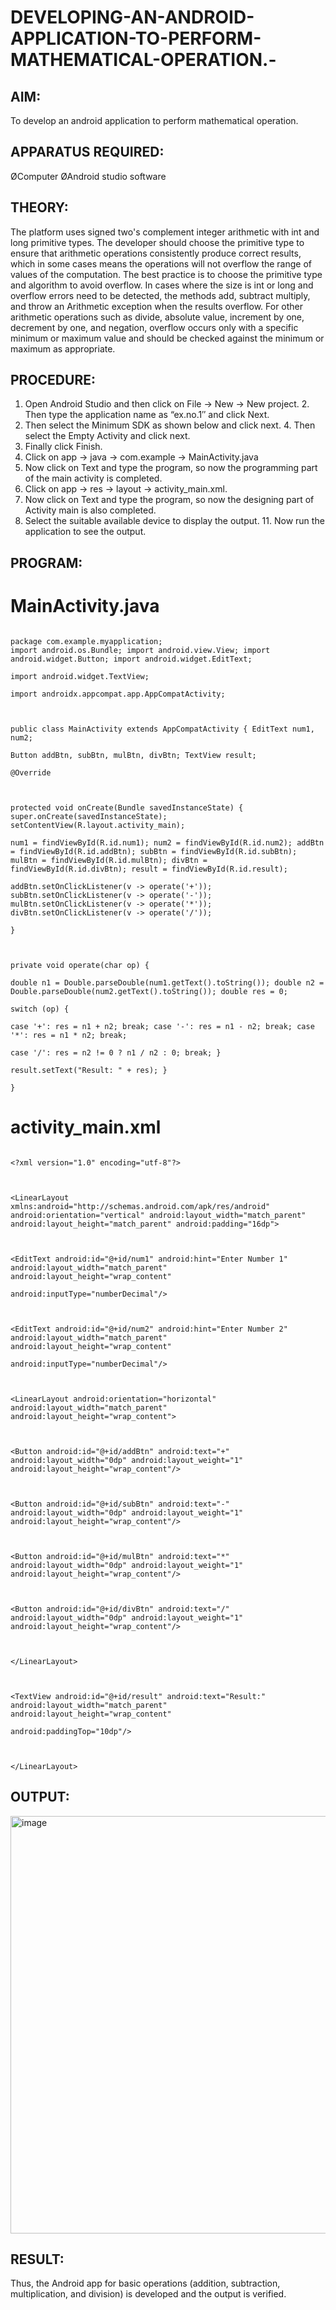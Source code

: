 # DEVELOPING-AN-ANDROID-APPLICATION-TO-PERFORM-MATHEMATICAL-OPERATION.-

## AIM:
To develop an android application to perform mathematical operation.

## APPARATUS REQUIRED:
ØComputer
ØAndroid studio software


## THEORY:
The platform uses signed two's complement integer arithmetic with int and long primitive types. The developer should choose the primitive type to ensure that arithmetic operations consistently produce correct results, which in some cases means the operations will not overflow the range of values of the computation. The best practice is to choose the primitive type and algorithm to avoid overflow. In cases where the size is int or long and overflow errors need to be detected, the methods add, subtract multiply, and throw an Arithmetic exception when the results overflow. For other arithmetic operations such as divide, absolute value, increment by one, decrement by one, and negation, overflow occurs only with a specific minimum or maximum value and should be checked against the minimum or maximum as appropriate.



## PROCEDURE:
1. Open Android Studio and then click on File -> New -> New project. 2. Then type the application name as “ex.no.1″ and click Next.
3. Then select the Minimum SDK as shown below and click next. 4. Then select the Empty Activity and click next.
5. Finally click Finish.
6. Click on app -> java -> com.example -> MainActivity.java
7. Now click on Text and type the program, so now the programming part of the main activity is completed.
8. Click on app -> res -> layout -> activity_main.xml.
9. Now click on Text and type the program, so now the designing part of Activity main is also completed.
10. Select the suitable available device to display the output. 11. Now run the application to see the output. 


## PROGRAM:

# MainActivity.java
~~~

package com.example.myapplication;
import android.os.Bundle; import android.view.View; import android.widget.Button; import android.widget.EditText;

import android.widget.TextView;

import androidx.appcompat.app.AppCompatActivity;

 

public class MainActivity extends AppCompatActivity { EditText num1, num2;

Button addBtn, subBtn, mulBtn, divBtn; TextView result;

@Override

 

protected void onCreate(Bundle savedInstanceState) { super.onCreate(savedInstanceState); setContentView(R.layout.activity_main);

num1 = findViewById(R.id.num1); num2 = findViewById(R.id.num2); addBtn = findViewById(R.id.addBtn); subBtn = findViewById(R.id.subBtn); mulBtn = findViewById(R.id.mulBtn); divBtn = findViewById(R.id.divBtn); result = findViewById(R.id.result);

addBtn.setOnClickListener(v -> operate('+')); subBtn.setOnClickListener(v -> operate('-')); mulBtn.setOnClickListener(v -> operate('*')); divBtn.setOnClickListener(v -> operate('/'));

}

 

private void operate(char op) {

double n1 = Double.parseDouble(num1.getText().toString()); double n2 = Double.parseDouble(num2.getText().toString()); double res = 0;

switch (op) {

case '+': res = n1 + n2; break; case '-': res = n1 - n2; break; case '*': res = n1 * n2; break;

case '/': res = n2 != 0 ? n1 / n2 : 0; break; }

result.setText("Result: " + res); }

}
~~~
# activity_main.xml
~~~

<?xml version="1.0" encoding="utf-8"?>

 

<LinearLayout xmlns:android="http://schemas.android.com/apk/res/android" android:orientation="vertical" android:layout_width="match_parent" android:layout_height="match_parent" android:padding="16dp">

 

<EditText android:id="@+id/num1" android:hint="Enter Number 1" android:layout_width="match_parent" android:layout_height="wrap_content"

android:inputType="numberDecimal"/>

 

<EditText android:id="@+id/num2" android:hint="Enter Number 2" android:layout_width="match_parent" android:layout_height="wrap_content"

android:inputType="numberDecimal"/>

 

<LinearLayout android:orientation="horizontal" android:layout_width="match_parent" android:layout_height="wrap_content">

 

<Button android:id="@+id/addBtn" android:text="+" android:layout_width="0dp" android:layout_weight="1" android:layout_height="wrap_content"/>

 

<Button android:id="@+id/subBtn" android:text="-" android:layout_width="0dp" android:layout_weight="1" android:layout_height="wrap_content"/>

 

<Button android:id="@+id/mulBtn" android:text="*" android:layout_width="0dp" android:layout_weight="1" android:layout_height="wrap_content"/>

 

<Button android:id="@+id/divBtn" android:text="/" android:layout_width="0dp" android:layout_weight="1" android:layout_height="wrap_content"/>

 

</LinearLayout>

 

<TextView android:id="@+id/result" android:text="Result:" android:layout_width="match_parent" android:layout_height="wrap_content"

android:paddingTop="10dp"/>

 

</LinearLayout>

~~~

## OUTPUT:

<img width="1280" height="668" alt="image" src="https://github.com/user-attachments/assets/98591b64-be92-48f0-b69e-20bc91ce6589" />


## RESULT:
Thus, the Android app for basic operations (addition, subtraction, multiplication, and division) is developed and the output is verified.

